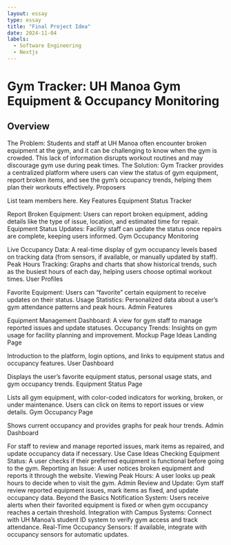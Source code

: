 ```yaml
---
layout: essay
type: essay
title: "Final Project Idea"
date: 2024-11-04
labels:
  - Software Engineering
  - Nextjs
---
```

# Gym Tracker: UH Manoa Gym Equipment & Occupancy Monitoring
## Overview

The Problem: Students and staff at UH Manoa often encounter broken equipment at the gym, and it can be challenging to know when the gym is crowded. This lack of information disrupts workout routines and may discourage gym use during peak times.
The Solution: Gym Tracker provides a centralized platform where users can view the status of gym equipment, report broken items, and see the gym’s occupancy trends, helping them plan their workouts effectively.
Proposers

List team members here.
Key Features
Equipment Status Tracker

Report Broken Equipment: Users can report broken equipment, adding details like the type of issue, location, and estimated time for repair.
Equipment Status Updates: Facility staff can update the status once repairs are complete, keeping users informed.
Gym Occupancy Monitoring

Live Occupancy Data: A real-time display of gym occupancy levels based on tracking data (from sensors, if available, or manually updated by staff).
Peak Hours Tracking: Graphs and charts that show historical trends, such as the busiest hours of each day, helping users choose optimal workout times.
User Profiles

Favorite Equipment: Users can “favorite” certain equipment to receive updates on their status.
Usage Statistics: Personalized data about a user’s gym attendance patterns and peak hours.
Admin Features

Equipment Management Dashboard: A view for gym staff to manage reported issues and update statuses.
Occupancy Trends: Insights on gym usage for facility planning and improvement.
Mockup Page Ideas
Landing Page

Introduction to the platform, login options, and links to equipment status and occupancy features.
User Dashboard

Displays the user’s favorite equipment status, personal usage stats, and gym occupancy trends.
Equipment Status Page

Lists all gym equipment, with color-coded indicators for working, broken, or under maintenance. Users can click on items to report issues or view details.
Gym Occupancy Page

Shows current occupancy and provides graphs for peak hour trends.
Admin Dashboard

For staff to review and manage reported issues, mark items as repaired, and update occupancy data if necessary.
Use Case Ideas
Checking Equipment Status: A user checks if their preferred equipment is functional before going to the gym.
Reporting an Issue: A user notices broken equipment and reports it through the website.
Viewing Peak Hours: A user looks up peak hours to decide when to visit the gym.
Admin Review and Update: Gym staff review reported equipment issues, mark items as fixed, and update occupancy data.
Beyond the Basics
Notification System: Users receive alerts when their favorited equipment is fixed or when gym occupancy reaches a certain threshold.
Integration with Campus Systems: Connect with UH Manoa’s student ID system to verify gym access and track attendance.
Real-Time Occupancy Sensors: If available, integrate with occupancy sensors for automatic updates.
